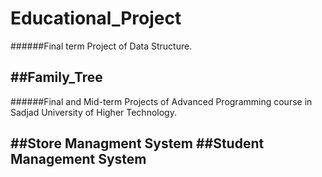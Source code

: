 # Educational_Project

######Final term Project of Data Structure.

##Family_Tree
----------------------------------------
######Final and Mid-term Projects of Advanced Programming course in Sadjad University of Higher Technology.

##Store Managment System
##Student Management System
----------------------------------------
